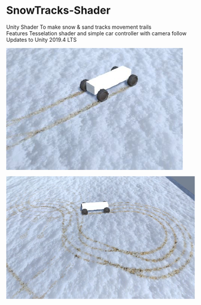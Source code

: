 # SnowTracks-Shader
Unity Shader To make snow & sand tracks movement trails <br>
Features Tesselation shader and simple car controller with camera follow <br>
Updates to Unity 2019.4 LTS


![Icon](Assets/Screens/snow2.JPG)

![Icon](Assets/Screens/snow1.JPG)

